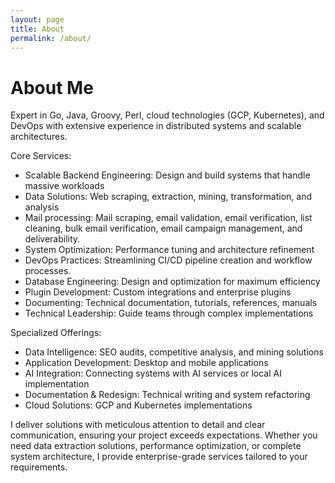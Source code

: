 ```yaml
---
layout: page
title: About
permalink: /about/
---
```


# About Me

Expert in Go, Java, Groovy, Perl, cloud technologies (GCP, Kubernetes), and DevOps with extensive experience in distributed systems and scalable architectures.

Core Services:

- Scalable Backend Engineering: Design and build systems that handle massive workloads
- Data Solutions: Web scraping, extraction, mining, transformation, and analysis
- Mail processing: Mail scraping, email validation, email verification, list cleaning, bulk email verification, email campaign management, and deliverability.
- System Optimization: Performance tuning and architecture refinement
- DevOps Practices: Streamlining CI/CD pipeline creation and workflow processes.
- Database Engineering: Design and optimization for maximum efficiency
- Plugin Development: Custom integrations and enterprise plugins
- Documenting: Technical documentation, tutorials, references, manuals
- Technical Leadership: Guide teams through complex implementations

Specialized Offerings:

- Data Intelligence: SEO audits, competitive analysis, and mining solutions
- Application Development: Desktop and mobile applications
- AI Integration: Connecting systems with AI services or local AI implementation
- Documentation & Redesign: Technical writing and system refactoring
- Cloud Solutions: GCP and Kubernetes implementations

I deliver solutions with meticulous attention to detail and clear communication, ensuring your project exceeds expectations.
Whether you need data extraction solutions, performance optimization, or complete system architecture, I provide enterprise-grade services tailored to your requirements.
